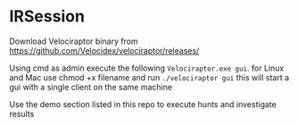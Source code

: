 # IRSession

Download Velociraptor binary from https://github.com/Velocidex/velociraptor/releases/

Using cmd as admin execute the following ```Velociraptor.exe gui```. for Linux and Mac use chmod +x filename and run ```./velociraptor gui``` this will start a gui with a single client on the same machine 

Use the demo section listed in this repo to execute hunts and investigate results




